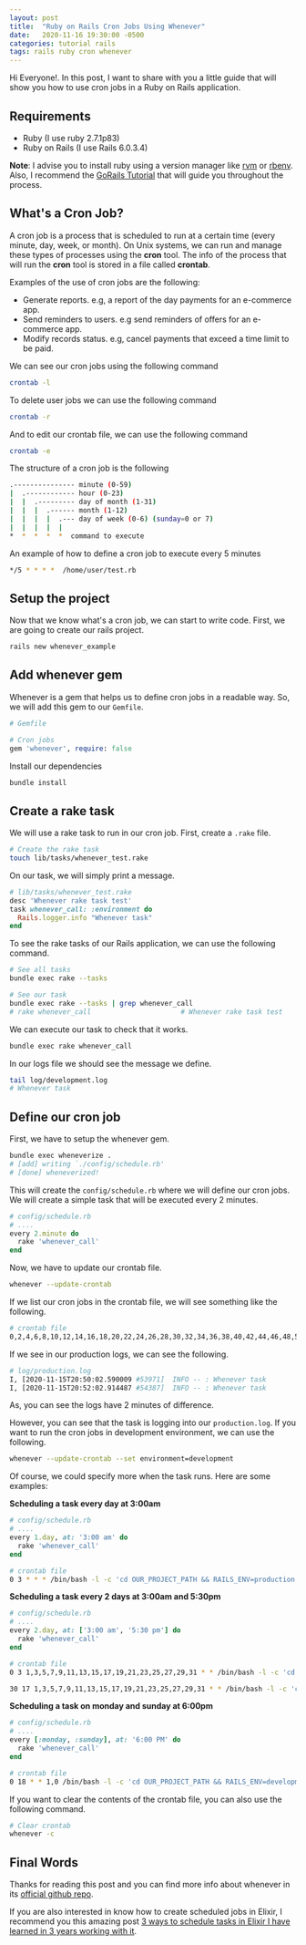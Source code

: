 ```yaml
---
layout: post
title:  "Ruby on Rails Cron Jobs Using Whenever"
date:   2020-11-16 19:30:00 -0500
categories: tutorial rails
tags: rails ruby cron whenever
---
```


Hi Everyone!. In this post, I want to share with you a little guide that will show you how to use cron jobs in a Ruby on Rails application.

## Requirements

- Ruby (I use ruby 2.7.1p83)
- Ruby on Rails (I use Rails 6.0.3.4)

**Note**: I advise you to install ruby using a version manager like [rvm](https://rvm.io/rvm/install) or [rbenv](https://github.com/rbenv/rbenv). Also, I recommend the [GoRails Tutorial](https://gorails.com/setup/windows/10) that will guide you throughout the process.

## What's a Cron Job?

A cron job is a process that is scheduled to run at a certain time (every minute, day, week, or month). On Unix systems, we can run and manage these types of processes using the **cron** tool. The info of the process that will run the **cron** tool is stored in a file called **crontab**.

Examples of the use of cron jobs are the following:

- Generate reports. e.g, a report of the day payments for an e-commerce app.
- Send reminders to users. e.g send reminders of offers for an e-commerce app.
- Modify records status. e.g, cancel payments that exceed a time limit to be paid.

We can see our cron jobs using the following command

```bash
crontab -l
```

To delete user jobs we can use the following command

```bash
crontab -r
```

And to edit our crontab file, we can use the following command

```bash
crontab -e
```

The structure of a cron job is the following

```bash
.--------------- minute (0-59) 
|  .------------ hour (0-23)
|  |  .--------- day of month (1-31)
|  |  |  .------ month (1-12)
|  |  |  |  .--- day of week (0-6) (sunday=0 or 7)  
|  |  |  |  |
*  *  *  *  *  command to execute
```

An example of how to define a cron job to execute every 5 minutes

```bash
*/5 * * * *  /home/user/test.rb
```

## Setup the project

Now that we know what's a cron job, we can start to write code. First, we are going to create our rails project.

```bash
rails new whenever_example
```

## Add whenever gem

Whenever is a gem that helps us to define cron jobs in a readable way. So, we will add this gem to our `Gemfile`.

```ruby
# Gemfile

# Cron jobs
gem 'whenever', require: false
```

Install our dependencies

```bash
bundle install
```

## Create a rake task

We will use a rake task to run in our cron job. First, create a `.rake` file.

```bash
# Create the rake task
touch lib/tasks/whenever_test.rake
```

On our task, we will simply print a message.

```ruby
# lib/tasks/whenever_test.rake
desc 'Whenever rake task test'
task whenever_call: :environment do
  Rails.logger.info "Whenever task"
end
```

To see the rake tasks of our Rails application, we can use the following command.

```bash
# See all tasks
bundle exec rake --tasks

# See our task
bundle exec rake --tasks | grep whenever_call
# rake whenever_call                      # Whenever rake task test
```

We can execute our task to check that it works.

```bash
bundle exec rake whenever_call
```

In our logs file we should see the message we define.

```bash
tail log/development.log
# Whenever task
```

## Define our cron job

First, we have to setup the whenever gem.

```bash
bundle exec wheneverize .
# [add] writing `./config/schedule.rb'
# [done] wheneverized!
```

This will create the `config/schedule.rb` where we will define our cron jobs. We will create a simple task that will be executed every 2 minutes.

```ruby
# config/schedule.rb
# ....
every 2.minute do
  rake 'whenever_call'
end
```

Now, we have to update our crontab file.

```bash
whenever --update-crontab
```

If we list our cron jobs in the crontab file, we will see something like the following.

```bash
# crontab file
0,2,4,6,8,10,12,14,16,18,20,22,24,26,28,30,32,34,36,38,40,42,44,46,48,50,52,54,56,58 * * * * /bin/bash -l -c 'cd OUR_PROJECT_PATH && RAILS_ENV=production bundle exec rake whenever_call --silent'
```

If we see in our production logs, we can see the following.

```bash
# log/production.log
I, [2020-11-15T20:50:02.590009 #53971]  INFO -- : Whenever task
I, [2020-11-15T20:52:02.914487 #54387]  INFO -- : Whenever task
```

As, you can see the logs have 2 minutes of difference.

However, you can see that the task is logging into our `production.log`. If you want to run the cron jobs in development environment, we can use the following.

```bash
whenever --update-crontab --set environment=development
```

Of course, we could specify more when the task runs. Here are some examples:

**Scheduling a task every day at 3:00am**

```ruby
# config/schedule.rb
# ....
every 1.day, at: '3:00 am' do
  rake 'whenever_call'
end
```

```bash
# crontab file
0 3 * * * /bin/bash -l -c 'cd OUR_PROJECT_PATH && RAILS_ENV=production bundle exec rake whenever_call --silent'
```

**Scheduling a task every 2 days at 3:00am and 5:30pm**

```ruby
# config/schedule.rb
# ....
every 2.day, at: ['3:00 am', '5:30 pm'] do
  rake 'whenever_call'
end 
```

```bash
# crontab file
0 3 1,3,5,7,9,11,13,15,17,19,21,23,25,27,29,31 * * /bin/bash -l -c 'cd OUR_PROJECT_PATH && RAILS_ENV=production bundle exec rake whenever_call --silent'

30 17 1,3,5,7,9,11,13,15,17,19,21,23,25,27,29,31 * * /bin/bash -l -c 'cd OUR_PROJECT_PATH && RAILS_ENV=production bundle exec rake whenever_call --silent'
```

**Scheduling a task on monday and sunday at 6:00pm**

```ruby
# config/schedule.rb
# ....
every [:monday, :sunday], at: '6:00 PM' do
  rake 'whenever_call'
end
```

```bash
# crontab file
0 18 * * 1,0 /bin/bash -l -c 'cd OUR_PROJECT_PATH && RAILS_ENV=development bundle exec rake whenever_call --silent'
```

If you want to clear the contents of the crontab file, you can also use the following command.

```bash
# Clear crontab
whenever -c
```

## Final Words

Thanks for reading this post and you can find more info about whenever in its [official github repo](https://github.com/javan/whenever).

If you are also interested in know how to create scheduled jobs in Elixir, I recommend you this amazing post [3 ways to schedule tasks in Elixir I have learned in 3 years working with it](https://blog.kommit.co/3-ways-to-schedule-tasks-in-elixir-i-learned-in-3-years-working-with-it-a6ca94e9e71d).
